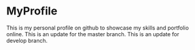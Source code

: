 # MyProfile
This is my personal profile on github to showcase my skills and portfolio online.
This is an update for the master branch.
This is an update for develop branch.